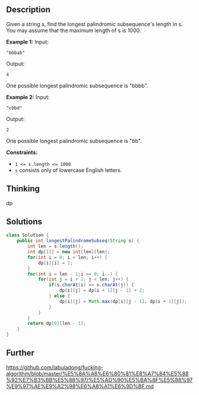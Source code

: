 ## Description

Given a string s, find the longest palindromic subsequence's length in s. You may assume that the maximum length of s is 1000.

**Example 1:**
Input:

```
"bbbab"
```

Output:

```
4
```

One possible longest palindromic subsequence is "bbbb".

 

**Example 2:**
Input:

```
"cbbd"
```

Output:

```
2
```

One possible longest palindromic subsequence is "bb".

 

**Constraints:**

- `1 <= s.length <= 1000`
- `s` consists only of lowercase English letters.

## Thinking

dp

## Solutions

~~~java
class Solution {
    public int longestPalindromeSubseq(String s) {
        int len = s.length();
        int dp[][] = new int[len][len];
        for(int i = 0; i < len; i++) {
            dp[i][i] = 1;
        }
        for(int i = len - 1;i >= 0; i--) {
            for(int j = i + 1; j < len; j++) {
                if(s.charAt(i) == s.charAt(j)) {
                    dp[i][j] = dp[i + 1][j - 1] + 2;
                } else {
                    dp[i][j] = Math.max(dp[i][j - 1], dp[i + 1][j]);
                }
            }
        }
        return dp[0][len - 1];
    }
}
~~~



## Further

https://github.com/labuladong/fucking-algorithm/blob/master/%E5%8A%A8%E6%80%81%E8%A7%84%E5%88%92%E7%B3%BB%E5%88%97/%E5%AD%90%E5%BA%8F%E5%88%97%E9%97%AE%E9%A2%98%E6%A8%A1%E6%9D%BF.md